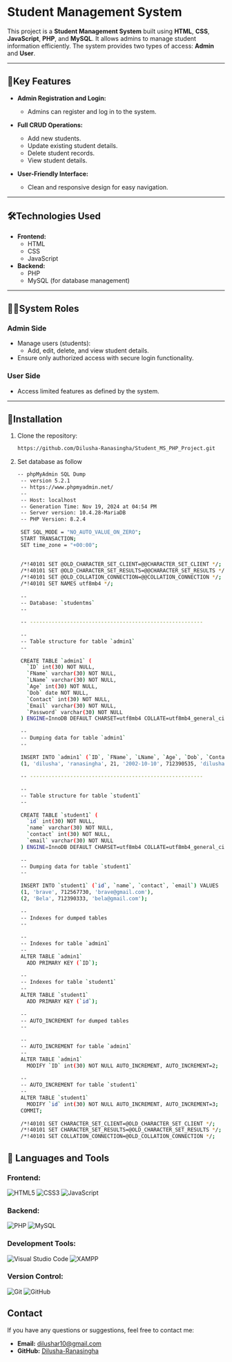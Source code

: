 # Student Management System

This project is a **Student Management System** built using **HTML**, **CSS**, **JavaScript**, **PHP**, and **MySQL**. It allows admins to manage student information efficiently. The system provides two types of access: **Admin** and **User**.

---

## 🌟Key Features

- **Admin Registration and Login:**
  - Admins can register and log in to the system.
  
- **Full CRUD Operations:**
  - Add new students.
  - Update existing student details.
  - Delete student records.
  - View student details.

- **User-Friendly Interface:**
  - Clean and responsive design for easy navigation.

---

## 🛠️Technologies Used

- **Frontend:**
  - HTML
  - CSS
  - JavaScript
- **Backend:**
  - PHP
  - MySQL (for database management)

---

## 👩‍💼System Roles

### Admin Side
- Manage users (students):
  - Add, edit, delete, and view student details.
- Ensure only authorized access with secure login functionality.

### User Side
- Access limited features as defined by the system.

---

## 🚀Installation

1. Clone the repository:
   ```bash
   https://github.com/Dilusha-Ranasingha/Student_MS_PHP_Project.git
2. Set database as follow
   ```bash
   -- phpMyAdmin SQL Dump
    -- version 5.2.1
    -- https://www.phpmyadmin.net/
    --
    -- Host: localhost
    -- Generation Time: Nov 19, 2024 at 04:54 PM
    -- Server version: 10.4.28-MariaDB
    -- PHP Version: 8.2.4
    
    SET SQL_MODE = "NO_AUTO_VALUE_ON_ZERO";
    START TRANSACTION;
    SET time_zone = "+00:00";
    
    
    /*!40101 SET @OLD_CHARACTER_SET_CLIENT=@@CHARACTER_SET_CLIENT */;
    /*!40101 SET @OLD_CHARACTER_SET_RESULTS=@@CHARACTER_SET_RESULTS */;
    /*!40101 SET @OLD_COLLATION_CONNECTION=@@COLLATION_CONNECTION */;
    /*!40101 SET NAMES utf8mb4 */;
    
    --
    -- Database: `studentms`
    --
    
    -- --------------------------------------------------------
    
    --
    -- Table structure for table `admin1`
    --
    
    CREATE TABLE `admin1` (
      `ID` int(30) NOT NULL,
      `FName` varchar(30) NOT NULL,
      `LName` varchar(30) NOT NULL,
      `Age` int(30) NOT NULL,
      `Dob` date NOT NULL,
      `Contact` int(30) NOT NULL,
      `Email` varchar(30) NOT NULL,
      `Password` varchar(30) NOT NULL
    ) ENGINE=InnoDB DEFAULT CHARSET=utf8mb4 COLLATE=utf8mb4_general_ci;
    
    --
    -- Dumping data for table `admin1`
    --
    
    INSERT INTO `admin1` (`ID`, `FName`, `LName`, `Age`, `Dob`, `Contact`, `Email`, `Password`) VALUES
    (1, 'dilusha', 'ranasingha', 21, '2002-10-10', 712390535, 'dilushar10@gmail.com', 'dilusha@123');
    
    -- --------------------------------------------------------
    
    --
    -- Table structure for table `student1`
    --
    
    CREATE TABLE `student1` (
      `id` int(30) NOT NULL,
      `name` varchar(30) NOT NULL,
      `contact` int(30) NOT NULL,
      `email` varchar(30) NOT NULL
    ) ENGINE=InnoDB DEFAULT CHARSET=utf8mb4 COLLATE=utf8mb4_general_ci;
    
    --
    -- Dumping data for table `student1`
    --
    
    INSERT INTO `student1` (`id`, `name`, `contact`, `email`) VALUES
    (1, 'brave', 712567730, 'brave@gmail.com'),
    (2, 'Bela', 712390333, 'bela@gmail.com');
    
    --
    -- Indexes for dumped tables
    --
    
    --
    -- Indexes for table `admin1`
    --
    ALTER TABLE `admin1`
      ADD PRIMARY KEY (`ID`);
    
    --
    -- Indexes for table `student1`
    --
    ALTER TABLE `student1`
      ADD PRIMARY KEY (`id`);
    
    --
    -- AUTO_INCREMENT for dumped tables
    --
    
    --
    -- AUTO_INCREMENT for table `admin1`
    --
    ALTER TABLE `admin1`
      MODIFY `ID` int(30) NOT NULL AUTO_INCREMENT, AUTO_INCREMENT=2;
    
    --
    -- AUTO_INCREMENT for table `student1`
    --
    ALTER TABLE `student1`
      MODIFY `id` int(30) NOT NULL AUTO_INCREMENT, AUTO_INCREMENT=3;
    COMMIT;
    
    /*!40101 SET CHARACTER_SET_CLIENT=@OLD_CHARACTER_SET_CLIENT */;
    /*!40101 SET CHARACTER_SET_RESULTS=@OLD_CHARACTER_SET_RESULTS */;
    /*!40101 SET COLLATION_CONNECTION=@OLD_COLLATION_CONNECTION */;

## 🧰 Languages and Tools

### Frontend:
![HTML5](https://img.shields.io/badge/HTML5-E34F26?style=for-the-badge&logo=html5&logoColor=white)
![CSS3](https://img.shields.io/badge/CSS3-1572B6?style=for-the-badge&logo=css3&logoColor=white)
![JavaScript](https://img.shields.io/badge/JavaScript-F7DF1E?style=for-the-badge&logo=javascript&logoColor=black)

### Backend:
![PHP](https://img.shields.io/badge/PHP-777BB4?style=for-the-badge&logo=php&logoColor=white)
![MySQL](https://img.shields.io/badge/MySQL-4479A1?style=for-the-badge&logo=mysql&logoColor=white)

### Development Tools:
![Visual Studio Code](https://img.shields.io/badge/VS%20Code-0078D4?style=for-the-badge&logo=visual-studio-code&logoColor=white)
![XAMPP](https://img.shields.io/badge/XAMPP-FB7A24?style=for-the-badge&logo=xampp&logoColor=white)

### Version Control:
![Git](https://img.shields.io/badge/Git-F05032?style=for-the-badge&logo=git&logoColor=white)
![GitHub](https://img.shields.io/badge/GitHub-181717?style=for-the-badge&logo=github&logoColor=white)

## Contact

If you have any questions or suggestions, feel free to contact me:

- **Email:** [dilushar10@gmail.com](mailto:dilushar10@gmail.com)  
- **GitHub:** [Dilusha-Ranasingha](https://github.com/Dilusha-Ranasingha)
